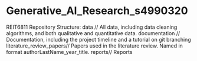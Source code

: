 # Generative_AI_Research_s4990320
REIT6811
Repository Structure:
data // All data, including data cleaning algorithms, and both qualitative and quantitative data.
documentation // Documentation, including the project timeline and a tutorial on git branching 
literature_review_papers// Papers used in the literature review. Named in format authorLastName_year_title. 
reports// Reports
